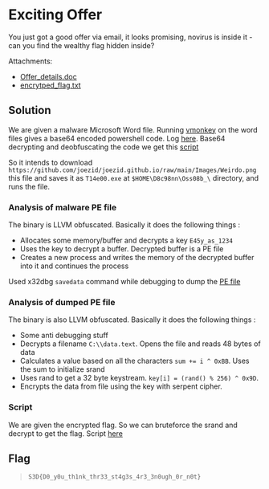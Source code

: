 # Exciting Offer

You just got a good offer via email, it looks promising, novirus is inside it - can you find the wealthy flag hidden inside?

Attachments:
* [Offer_details.doc](./Offer_details.doc)
* [encrytped_flag.txt](./encrytped_flag.txt)

## Solution
We are given a malware Microsoft Word file. Running [vmonkey](https://github.com/decalage2/ViperMonkey) on the word files gives a base64 encoded powershell code. Log [here](./Offer_details.doc.log). Base64 decrypting and deobfuscating the code we get this [script](./weird.ps1)

So it intends to download `https://github.com/joezid/joezid.github.io/raw/main/Images/Weirdo.png` this file and saves it as `T14e00.exe` at `$HOME\D8c98nn\Oss08b_\` directory, and runs the file.

### Analysis of malware PE file
The binary is LLVM obfuscated. Basically it does the following things :
- Allocates some memory/buffer and decrypts a key `E45y_as_1234`
- Uses the key to decrypt a buffer. Decrypted buffer is a PE file
- Creates a new process and writes the memory of the decrypted buffer into it and continues the process

Used x32dbg `savedata` command while debugging to dump the [PE file](./dump_binary.exe)

### Analysis of dumped PE file
The binary is also LLVM obfuscated. Basically it does the following things :
- Some anti debugging stuff
- Decrypts a filename `C:\\data.text`. Opens the file and reads 48 bytes of data
- Calculates a value based on all the characters `sum += i ^ 0xBB`. Uses the sum to initialize srand
- Uses rand to get a 32 byte keystream. `key[i] = (rand() % 256) ^ 0x9D`.
- Encrypts the data from file using the key with serpent cipher.

### Script
We are given the encrypted flag. So we can bruteforce the srand and decrypt to get the flag. Script [here](./Solution/decrypt.c)

## Flag
>  `S3D{D0_y0u_th1nk_thr33_st4g3s_4r3_3n0ugh_0r_n0t}`